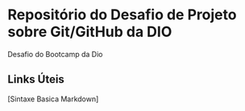 # Repositório do Desafio de Projeto sobre Git/GitHub da DIO
Desafio do Bootcamp da Dio

## Links Úteis
[Sintaxe Basica Markdown]
